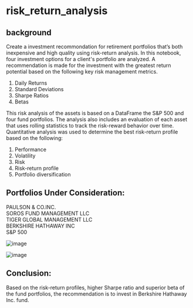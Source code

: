 # risk_return_analysis

## background
Create a investment recommondation for retirement portfolios that’s both inexpensive and high quality using risk-return analysis.  In this notebook, four investment options for a client's portfolio are analyzed.  A recommendation is made for the investment with the greatest return potential based on the following key risk management metrics.
1. Daily Returns
2. Standard Deviations
3. Sharpe Ratios
4. Betas

This risk analysis of the assets is based on a DataFrame the S&P 500 and four fund portfolios. The analysis also includes an evaluation of each asset that uses rolling statistics to track the risk-reward behavior over time.  Quantitative analysis was used to determine the best risk-return profile based on the following:
1. Performance
2. Volatility
3. Risk
4. Risk-return profile
5. Portfolio diversification

## Portfolios Under Consideration:
PAULSON & CO.INC.             
SOROS FUND MANAGEMENT LLC     
TIGER GLOBAL MANAGEMENT LLC    
BERKSHIRE HATHAWAY INC         
S&P 500                       

![image](https://github.com/fonzeon/risk_return_analysis/assets/7315911/7f8aa9a1-a3c0-4e89-8e99-596ec3e40eb7)

![image](https://github.com/fonzeon/risk_return_analysis/assets/7315911/63d6d2a0-e45a-4de6-b85e-e82026884d62)

## Conclusion:
Based on the risk-return profiles, higher Sharpe ratio and superior beta of the fund portfolios, the recommendation is to invest in Berkshire Hathaway Inc. fund.
